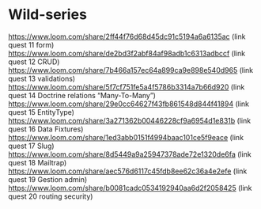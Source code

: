 # Wild-series
https://www.loom.com/share/2ff44f76d68d45dc91c5194a6a6135ac (link quest 11 form)
https://www.loom.com/share/de2bd3f2abf84af98adb1c6313adbccf (link quest 12 CRUD)
https://www.loom.com/share/7b466a157ec64a899ca9e898e540d965 (link quest 13 validations)
https://www.loom.com/share/5f7cf751fe5a4f5786b3314a7b66d920 (link quest 14 Doctrine relations “Many-To-Many”)
https://www.loom.com/share/29e0cc64627f43fb861548d844f41894 (link quest 15 EntityType)
https://www.loom.com/share/3a271362b00446228cf9a6954d1e831b (link quest 16 Data Fixtures)
https://www.loom.com/share/1ed3abb0151f4994baac101ce5f9eace (link quest 17 Slug)
https://www.loom.com/share/8d5449a9a25947378ade72e1320de6fa (link quest 18 Mailtrap)
https://www.loom.com/share/aec576d6117c45fdb8ee62c36a4e2efe (link quest 19 Gestion admin)
https://www.loom.com/share/b0081cadc0534192940aa6d2f2058425 (link quest 20 routing security)

